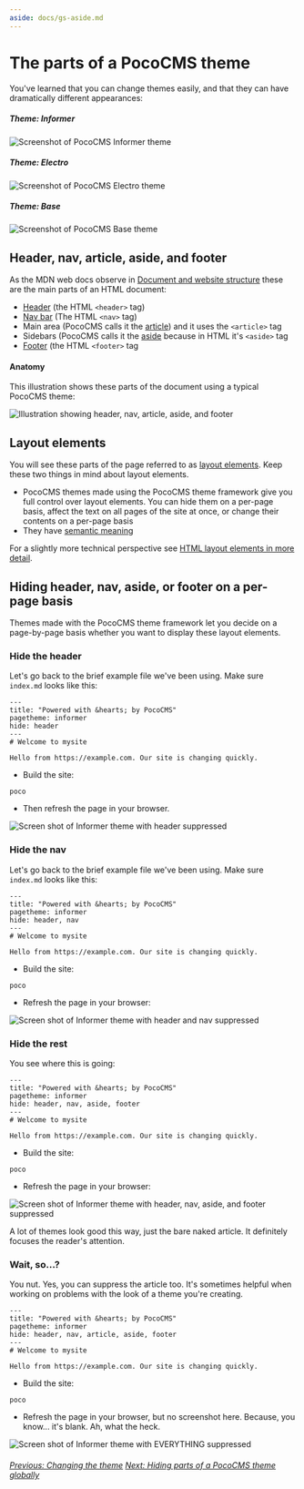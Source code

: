 ```yaml
---
aside: docs/gs-aside.md
---
```


# The parts of a PocoCMS theme

You've learned that you can change themes easily, and that they
can have dramatically different appearances:

##### Theme: **Informer**

![Screenshot of PocoCMS Informer theme](img/home-page-theme-informer-1366x768.png)

##### Theme: **Electro**

![Screenshot of PocoCMS Electro theme](img/home-page-theme-electro-1366x768.png)

##### Theme: **Base**

![Screenshot of PocoCMS Base theme](img/home-page-theme-base-1366x768.png)

## Header, nav, article, aside, and footer

As the MDN web docs observe in [Document and website structure](https://developer.mozilla.org/en-US/docs/Learn/HTML/Introduction_to_HTML/Document_and_website_structure) these are the main parts of 
an HTML document:

* [Header](glossary.html#header) (the HTML `<header>` tag)
* [Nav bar](glossary.html#nav) (The HTML `<nav>` tag)
* Main area (PocoCMS calls it the [article](glossary.html#article)) and
it uses the `<article>` tag
* Sidebars (PocoCMS calls it the [aside](glossary.html#aside) because in HTML
it's `<aside>` tag
* [Footer](glossary.html#footer) (the HTML `<footer>` tag

#### Anatomy

This illustration shows these parts of the document using a typical PocoCMS theme:

![Illustration showing header, nav, article, aside, and footer](img/theme-parts.png) 

## Layout elements

You will see these parts of the page referred to as [layout elements](glossary.html#layout-element).
Keep these two things in mind about layout elements.

* PocoCMS themes made using the PocoCMS theme framework give you full control over layout elements.
You can hide them on a per-page basis, affect the text on all pages of the site at once,
or change their contents on a per-page basis
* They have [semantic meaning](glossary.html#semantic-meaning)


For a slightly more technical perspective see [HTML layout elements in more detail](https://developer.mozilla.org/en-US/docs/Learn/HTML/Introduction_to_HTML/Document_and_website_structure#html_layout_elements_in_more_detail).

## Hiding header, nav, aside, or footer on a per-page basis

Themes made with the PocoCMS theme framework let you decide on a 
page-by-page basis whether you want to display these layout elements.

### Hide the header

Let's go back to the brief example file we've been using. Make sure
`index.md` looks like this:

```
---
title: "Powered with &hearts; by PocoCMS"
pagetheme: informer
hide: header
---
# Welcome to mysite

Hello from https://example.com. Our site is changing quickly.
```

* Build the site: 

```
poco 
```
* Then refresh the page in your browser.

![Screen shot of Informer theme with header suppressed](img/home-page-informer-header-suppressed.png)

### Hide the nav

Let's go back to the brief example file we've been using. Make sure
`index.md` looks like this:

```
---
title: "Powered with &hearts; by PocoCMS"
pagetheme: informer
hide: header, nav
---
# Welcome to mysite

Hello from https://example.com. Our site is changing quickly.
```

* Build the site: 

```
poco 
```
* Refresh the page in your browser:

![Screen shot of Informer theme with header and nav suppressed](img/home-page-informer-footer-suppressed.png)

### Hide the rest

You see where this is going:

```
---
title: "Powered with &hearts; by PocoCMS"
pagetheme: informer
hide: header, nav, aside, footer
---
# Welcome to mysite

Hello from https://example.com. Our site is changing quickly.
```

* Build the site: 

```
poco 
```
* Refresh the page in your browser:

![Screen shot of Informer theme with header, nav, aside, and footer suppressed](img/home-page-informer-most-suppressed.png)

A lot of themes look good this way, just the bare naked article.
It definitely focuses the reader's attention.

### Wait, so...?

You nut. Yes, you can suppress the article too. It's sometimes helpful
when working on problems with the look of a theme you're creating.

```
---
title: "Powered with &hearts; by PocoCMS"
pagetheme: informer
hide: header, nav, article, aside, footer 
---
# Welcome to mysite

Hello from https://example.com. Our site is changing quickly.
```

* Build the site: 

```
poco 
```
* Refresh the page in your browser, but no screenshot here. Because,
you know... it's blank. Ah, what the heck.

![Screen shot of Informer theme with EVERYTHING suppressed](img/home-page-informer-blank-all-suppressed.png)


###### [Previous: Changing the theme](gs-change-theme.html) [Next: Hiding parts of a PocoCMS theme globally](gs-hide-theme-parts-globally.html)
